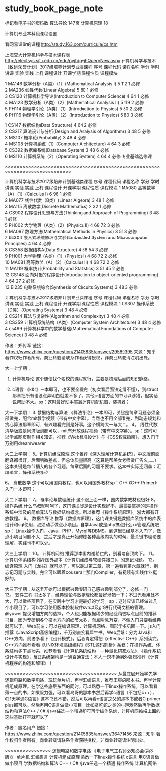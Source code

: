 # study_book_page_note
标记看电子书的页码数
算法导论 147页
计算机原理 18

计算机专业本科段课程设置

看网易课堂的课程
http://study.163.com/curricula/cs.htm

上海交大计算机科学与技术课程表
http://electsys.sjtu.edu.cn/edu/pyjh/pyjhQueryNew.aspx
计算机科学与技术（致远荣誉计划）2017级培养计划专业类课程
序号	课程代码	课程名称	学分	学时	讲课	实验	实践	上机	课程设计	开课学期	课程性质	课程模块

1	MA146	数学分析（A类）（1）(Mathematical Analysis I)	5	112	 	 	 	 	 	1	必修	
2	MA236	线性代数(Linear Algebra)	5	80	 	 	 	 	 	1	必修	
3	CS120	计算机科学导论(Introduction to Computer Science)	4	64	 	 	 	 	 	1	必修	
4	MA123	数学分析（A类）（2）(Mathematical Analysis II)	5	119	 	 	 	 	 	2	必修	
5	PH114	物理学引论（A类）（1）(Introduction to Physics)	5	80	 	 	 	 	 	2	必修	
6	PH116	物理学引论（A类）（2）(Introduction to Physics)	5	80	 	 	 	 	 	3	必修	

1	CS147	数据结构(Data Structure)	4	64	 	 	 	 	 	2	必修	
2	CS217	算法设计与分析(Design and Analysis of Algorithms)	3	48	 	 	 	 	 	5	必修	
3	MS107	概率论(Probability)	3	48	 	 	 	 	 	4	必修	
4	MS108	计算机系统（1）(Computer Architecture)	4	64	 	 	 	 	 	3	必修	
5	CS392	数据库系统(Database System)	3	48	 	 	 	 	 	6	必修	
6	MS110	计算机系统（2）(Operating System)	4	64	 	 	 	 	 	4	必修	专业基础选修课



×××××××××××××××××××××××××××××××××××××××××××××××××××××××××××××××××××××××××××××

 	
计算机科学与技术2017级培养计划基础类课程
序号	课程代码	课程名称	学分	学时	讲课	实验	实践	上机	课程设计	开课学期	课程性质	课程模块
1	MA080	高等数学（A）（1）(Calculus I)	6	96	 	 	 	 	 	1	必修	
2	MA077	线性代数（B类）(Linear Algebra)	3	48	 	 	 	 	 	1	必修	
3	MA115	离散数学(Discrete Mathematics)	2	32	 	 	 	 	 	1	必修	
4	CS902	程序设计思想与方法(Thinking and Approach of Programming)	3	48	 	 	 	 	 	1	必修	
5	PH002	大学物理（A类）（2）(Physics II)	4	68	72	 	 	 	 	3	必修	
6	MA097	数理方法(Mathematical Methods in Physics)	3	51	 	 	 	 	 	3	必修	
7	EE204	嵌入式系统原理与实验(Embedded System and Microcomputer Principles)	4	64	 	 	 	 	 	4	必修	
8	CS358	数据结构A(Data Structure)	4	68	54	 	 	 	 	3	必修	
9	PH001	大学物理（A类）（1）(Physics I)	4	68	72	 	 	 	 	2	必修	
10	MA081	高等数学（A）（2）(Calculus II)	4	68	72	 	 	 	 	2	必修	
11	MA119	概率统计(Probability and Statistics)	3	51	45	 	 	 	 	2	必修	
12	CS148	面向对象的程序设计(introduction to object-oriented programming)	4	64	27	 	 	 	 	2	必修	
13	EI235	电路系统综合(Synthesis of Circuits Systems)	3	48	 	 	 	 	 	3	必修	


计算机科学与技术2017级培养计划专业类课程
序号	课程代码	课程名称	学分	学时	讲课	实验	实践	上机	课程设计	开课学期	课程性质	课程模块
1	CS307	操作系统（D类）(Operating Systems)	3	48	 	 	 	 	 	4	必修	
2	CS214	算法与复杂性(Algorithm and Complexity)	3	48	 	 	 	 	 	4	必修	
3	CS359	计算机系统结构（A类）(Computer System Architecture)	3	48	 	 	 	 	 	4	必修	
4	cs499	计算机科学中的数学基础(Mathematical Foundations of Computer Science)	3	48	 	 	 	 	 	4	必修




作者：郑传军
链接：https://www.zhihu.com/question/21405835/answer/29580395
来源：知乎
著作权归作者所有。商业转载请联系作者获得授权，非商业转载请注明出处。

大一上学期：
1. 计算机导论 这个随便找个名校的课程就行，主要是梳理后面的知识脉络。

2. c语言  《k&r》一本即可，也不要全看完（初次看后面铁定看不懂），到struct那章把所有语法点弄明白就差不多了。其他c语言方面的书可以涉猎，但实话说帮助不大。sp：这时最好动手实践计算机配机器，装机器；

大一下学期：
3. 数据结构与算法  《算法导论》一本即可，关键是每章习题必须全部做完，配合mit教学视频（带有中文字幕）。当然也不用全部看完，到动态规划和贪心算法那章即可，有兴趣看完则是好事。这个横跨大一与大二。
4。 线性代数  清华版或是同济版到都可以，mit有开放课程视频（带有中文字幕）。sp：这时可以学点网页制作相关知识，推荐《Web标准设计》与《CSS权威指南》，想入门千万别用dreamweaver

大二上学期：
5。计算机组成原理  这个推荐《深入理解计算机系统》，中文版前面翻译都很好，后面稍微差点，但总体质量很高（这算是帮美女老师做广告么。。。）这本关键是每节插入的各个习题，每章后面的习题不要求。这本书实际还涵盖：汇编语言，操作系统导论

6。 离散数学  这个可以用国内教程，也可以用国外教材sp：C++ 《C++ Primer》入门一本即可；

大二下学期：
7。 概率论与数理统计  这个跟上面一样，国内数学教材也很好
8。 操作系统  什么鸟叔就呵呵了，这门课关键是设计实现好不，最需要掌握的是操作系统中涉及的简单算法与数据结构概念。所以推荐《操作系统原理》。浙大都有开放教程。
9。 数据库导论  推荐《数据库原理》，这门课关键是数据库系统中的库表设计和sql使用，必须动手做点小项目。自学Java或是php搞点什么xx管理系统吧sp： Linux操作入门，Java，PHP，Mysql等DBMS。到这里已经基本入门了，做点小项目问题不大，之后才是真正开始修炼各种高级内功的时候，最关键书理论要理解，实践也不可以少。

大三上学期：
10。 计算机网络  推荐那本国内谢希仁的，别看啥自顶向下。
11。 计算机体系结构  推荐国外那本《计算机组成与软硬件接口》，别忘记习题。
12。 编译原理  入门《龙书》就可以了，可以跳过第二章，第一遍看到第六章就行，别忘记习题与实践。完全可以跟着cousera上那门Compiler，有视频有实践作业挺好的。

大三下学期：从这里开始可以根据兴趣专研自己感兴趣到部分了，必修一门：
13。 软件工程  书太多了，经典理论与敏捷理论都最好涉猎一下；不过光看用处不大，可以做些项目了，在实践中学习才是最好的学习。sp：这时应该已经做过几个小项目了，可以学习使用版本控制软件svn以及git进行代码文档的管理。@yuwei 提议增加方向的选择，个人也只能根据稀少的经验稍微写点目前的推荐书目，因为专研到各个技术方向的细节太多，而且瞬息万变，不像入门只要看经典就可以了。Web前端：可以在编译原理、计算机网络、图形学多巩固一下。js入门推荐《JavaScript高级编程》，千万别直接看犀牛书。Web后端：分为Java和C++方向，前者多看下《设计模式》，后者肯定得把《effective C++》系列读完。C++方向推荐看看《UNIX环境高级编程》《STL源码剖析》系统：在操作系统、体系结构多下点功夫，推荐看看《计算机系统结构：一种量化研究方法》，《操作系统设计与实现》，反正系统架构是一通百通算法：本人一窍不通另外强烈推荐《计算机程序的构造和解释》！	



×××××××××××××××××××××××××××××××××××××××
从最底层开始学先学逻辑电路和数字电路，玩玩单片机，再学汇编语言，推荐王爽的那本书。再学计算机组成原理。在学这些底层东西的同时，可以熟悉一下linux操作系统。可以看看薄一点的书，如果毅力强，可以看鸟哥的那本书然后再学c语言（不包括c++），《21天学通C语言》这本书还不错，然后可以再看c语言之父的那本书或者C primer plus都可以。然后再用C语言做做小项目，比如贪吃蛇之类的小游戏然后再学数据结构和算法C++ / C# /java任选一个精通即可再学操作系统，计算机网络把上面的这些基础打牢就可以了

作者：匿名用户
链接：https://www.zhihu.com/question/21405835/answer/36471456
来源：知乎
著作权归作者所有。商业转载请联系作者获得授权，非商业转载请注明出处。


××××××××××××××××
逻辑电路和数字电路 《电子电气工程师必知必会(第3版)》
单片机
汇编语言
计算机组成原理
熟悉一下linux操作系统
c语言
用C语言做做小项目
学数据结构和算法
C++ / C# /java任选一个精通
操作系统
计算机网络

